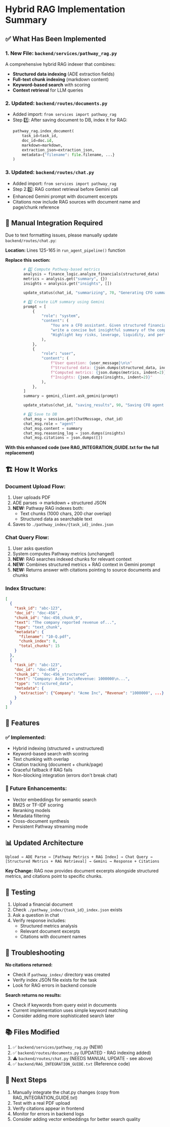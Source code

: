 # Hybrid RAG Implementation Summary

## ✅ What Has Been Implemented

### 1. **New File: `backend/services/pathway_rag.py`**
A comprehensive hybrid RAG indexer that combines:
- **Structured data indexing** (ADE extraction fields)
- **Full-text chunk indexing** (markdown content)
- **Keyword-based search** with scoring
- **Context retrieval** for LLM queries

### 2. **Updated: `backend/routes/documents.py`**
- Added import: `from services import pathway_rag`
- Step 7️⃣: After saving document to DB, index it for RAG:
  ```python
  pathway_rag.index_document(
      task_id=task_id,
      doc_id=doc.id,
      markdown=markdown,
      extraction_json=extraction_json,
      metadata={"filename": file.filename, ...}
  )
  ```

### 3. **Updated: `backend/routes/chat.py`**  
- Added import: `from services import pathway_rag`
- Step 2.5️⃣: RAG context retrieval before Gemini call
- Enhanced Gemini prompt with document excerpts
- Citations now include RAG sources with document name and page/chunk reference

## 📝 Manual Integration Required

Due to text formatting issues, please manually update `backend/routes/chat.py`:

**Location:** Lines 125-165 in `run_agent_pipeline()` function

**Replace this section:**
```python
        # 2️⃣ Compute Pathway-based metrics
        analysis = finance_logic.analyze_financials(structured_data)
        metrics = analysis.get("summary", {})
        insights = analysis.get("insights", [])

        update_status(chat_id, "summarizing", 70, "Generating CFO summary via Gemini")

        # 3️⃣ Create LLM summary using Gemini
        prompt = [
            {
                "role": "system",
                "content": (
                    "You are a CFO assistant. Given structured financial data and computed ratios, "
                    "write a concise but insightful summary of the company's financial health. "
                    "Highlight key risks, leverage, liquidity, and performance insights clearly."
                ),
            },
            {
                "role": "user",
                "content": (
                    f"User question: {user_message}\n\n"
                    f"Structured data: {json.dumps(structured_data, indent=2)}\n\n"
                    f"Computed metrics: {json.dumps(metrics, indent=2)}\n\n"
                    f"Insights: {json.dumps(insights, indent=2)}"
                ),
            },
        ]
        summary = gemini_client.ask_gemini(prompt)

        update_status(chat_id, "saving_results", 90, "Saving CFO agent results")

        # 4️⃣ Save to DB
        chat_msg = session.get(ChatMessage, chat_id)
        chat_msg.role = "agent"
        chat_msg.content = summary
        chat_msg.reasoning_log = json.dumps(insights)
        chat_msg.citations = json.dumps([])
```

**With this enhanced code (see RAG_INTEGRATION_GUIDE.txt for the full replacement)**

## 🏗️ How It Works

### Document Upload Flow:
1. User uploads PDF
2. ADE parses → markdown + structured JSON
3. **NEW:** Pathway RAG indexes both:
   - Text chunks (1000 chars, 200 char overlap)
   - Structured data as searchable text
4. Saves to `./pathway_index/{task_id}_index.json`

### Chat Query Flow:
1. User asks question
2. System computes Pathway metrics (unchanged)
3. **NEW:** RAG searches indexed chunks for relevant context
4. **NEW:** Combines structured metrics + RAG context in Gemini prompt
5. **NEW:** Returns answer with citations pointing to source documents and chunks

### Index Structure:
```json
[
  {
    "task_id": "abc-123",
    "doc_id": "doc-456",
    "chunk_id": "doc-456_chunk_0",
    "text": "The company reported revenue of...",
    "type": "text_chunk",
    "metadata": {
      "filename": "10-Q.pdf",
      "chunk_index": 0,
      "total_chunks": 15
    }
  },
  {
    "task_id": "abc-123",
    "doc_id": "doc-456",
    "chunk_id": "doc-456_structured",
    "text": "Company: Acme Inc\nRevenue: 1000000\n...",
    "type": "structured_data",
    "metadata": {
      "extraction": {"Company": "Acme Inc", "Revenue": "1000000", ...}
    }
  }
]
```

## 🎯 Features

### ✅ Implemented:
- Hybrid indexing (structured + unstructured)
- Keyword-based search with scoring
- Text chunking with overlap
- Citation tracking (document + chunk/page)
- Graceful fallback if RAG fails
- Non-blocking integration (errors don't break chat)

### 🔄 Future Enhancements:
- Vector embeddings for semantic search
- BM25 or TF-IDF scoring
- Reranking models
- Metadata filtering
- Cross-document synthesis
- Persistent Pathway streaming mode

## 📊 Updated Architecture

```
Upload → ADE Parse → [Pathway Metrics + RAG Index] → Chat Query → [Structured Metrics + RAG Retrieval] → Gemini → Response + Citations
```

**Key Change:** RAG now provides document excerpts alongside structured metrics, and citations point to specific chunks.

## 🧪 Testing

1. Upload a financial document
2. Check `./pathway_index/{task_id}_index.json` exists
3. Ask a question in chat
4. Verify response includes:
   - Structured metrics analysis
   - Relevant document excerpts
   - Citations with document names

## 🐛 Troubleshooting

**No citations returned:**
- Check if `pathway_index/` directory was created
- Verify index JSON file exists for the task
- Look for RAG errors in backend console

**Search returns no results:**
- Check if keywords from query exist in documents
- Current implementation uses simple keyword matching
- Consider adding more sophisticated search later

## 📚 Files Modified

1. ✅ `backend/services/pathway_rag.py` (NEW)
2. ✅ `backend/routes/documents.py` (UPDATED - RAG indexing added)
3. ⚠️ `backend/routes/chat.py` (NEEDS MANUAL UPDATE - see above)
4. ✅ `backend/RAG_INTEGRATION_GUIDE.txt` (Reference code)

## 🚀 Next Steps

1. Manually integrate the chat.py changes (copy from RAG_INTEGRATION_GUIDE.txt)
2. Test with a real PDF upload
3. Verify citations appear in frontend
4. Monitor for errors in backend logs
5. Consider adding vector embeddings for better search quality
